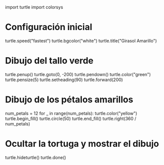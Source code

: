 import turtle
import colorsys

# Configuración inicial
turtle.speed("fastest")
turtle.bgcolor("white")
turtle.title("Girasol Amarillo")

# Dibujo del tallo verde
turtle.penup()
turtle.goto(0, -200)
turtle.pendown()
turtle.color("green")
turtle.pensize(5)
turtle.setheading(90)
turtle.forward(200)

# Dibujo de los pétalos amarillos
num_petals = 12
for _ in range(num_petals):
    turtle.color("yellow")
    turtle.begin_fill()
    turtle.circle(50)
    turtle.end_fill()
    turtle.right(360 / num_petals)

# Ocultar la tortuga y mostrar el dibujo
turtle.hideturtle()
turtle.done()

